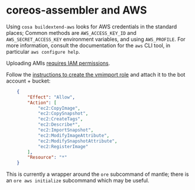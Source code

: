 coreos-assembler and AWS
===

Using `cosa buildextend-aws` looks for AWS credentials in the standard places;
Common methods are `AWS_ACCESS_KEY_ID`
and `AWS_SECRET_ACCESS_KEY` environment variables, and using `AWS_PROFILE`.
For more information, consult the documentation for the `aws` CLI tool, in particular
`aws configure help`.

Uploading AMIs [requires IAM permissions](https://docs.aws.amazon.com/vm-import/latest/userguide/vmie_prereqs.html#iam-permissions-image).

Follow the [instructions to create the vmimport role](https://docs.aws.amazon.com/vm-import/latest/userguide/vmimport-image-import.html) and attach it to the bot account + bucket:

```json
    {
        "Effect": "Allow",
        "Action": [
            "ec2:CopyImage",
            "ec2:CopySnapshot",
            "ec2:CreateTags",
            "ec2:Describe*",
            "ec2:ImportSnapshot",
            "ec2:ModifyImageAttribute",
            "ec2:ModifySnapshotAttribute",
            "ec2:RegisterImage"
        ],
        "Resource": "*"
    }
```

This is currently a wrapper around the `ore` subcommand of mantle; there is an
`ore aws initialize` subcommand which may be useful.
